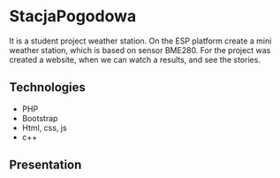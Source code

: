 # StacjaPogodowa
It is a student project weather station. On the ESP platform create a mini weather station, which is based on sensor BME280. For the project was created a website, when we can watch a results, and see the stories.

## Technologies
- PHP 
- Bootstrap
- Html, css, js
- c++

## Presentation
